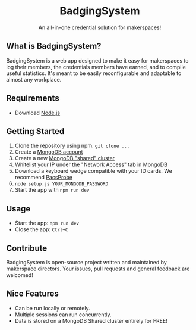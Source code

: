 <h1 align="center">BadgingSystem</h1>
<p align="center">An all-in-one credential solution for makerspaces!</p>

## What is BadgingSystem?
BadgingSystem is a web app designed to make it easy for makerspaces to log their members, the credentials members have earned, and to compile useful statistics. It's meant to be easily reconfigurable and adaptable to almost any workplace.  

## Requirements
- Download [Node.js](https://nodejs.org/en/download/)

## Getting Started
1. Clone the repository using npm.  ```git clone ...```
2. Create a [MongoDB account](https://account.mongodb.com/account/register)
3. Create a new [MongoDB "shared" cluster](https://account.mongodb.com/account/register)
4. Whitelist your IP under the "Network Access" tab in MongoDB
5. Download a keyboard wedge compatible with your ID cards. We recommend [PacsProbe](https://pacsprobe.com/free_software_download_for_card_number/)
6. ```node setup.js YOUR_MONGODB_PASSWORD```
7. Start the app with ```npm run dev```

## Usage
- Start the app: ```npm run dev```
- Close the app: ```Ctrl+C```

## Contribute
BadgingSystem is open-source project written and maintained by makerspace directors. Your issues, pull requests and general feedback are welcomed!

## Nice Features
- Can be run locally or remotely.
- Multiple sessions can run concurrently.
- Data is stored on a MongoDB Shared cluster entirely for FREE!
